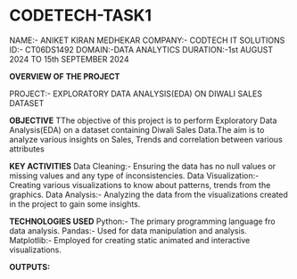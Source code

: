 # CODETECH-TASK1

NAME:- ANIKET KIRAN MEDHEKAR
COMPANY:- CODTECH IT SOLUTIONS
ID:- CT06DS1492
DOMAIN:-DATA ANALYTICS
DURATION:-1st AUGUST 2024 TO 15th SEPTEMBER 2024



**OVERVIEW OF THE PROJECT**

PROJECT:- EXPLORATORY DATA ANALYSIS(EDA) ON DIWALI SALES DATASET

**OBJECTIVE**
TThe objective of this project is to perform Exploratory Data Analysis(EDA) on a dataset containing Diwali Sales Data.The aim is to analyze various insights on Sales, Trends and correlation between various attributes

**KEY ACTIVITIES**
Data Cleaning:- Ensuring the data has no null values or missing values and any type of inconsistencies.
Data Visualization:- Creating various visualizations to know about patterns, trends from the graphics.
Data Analysis:- Analyzing the data from the visualizations created in the project to gain some insights.

**TECHNOLOGIES USED**
Python:- The primary programming language fro data analysis.
Pandas:- Used for data manipulation and analysis.
Matplotlib:- Employed for creating static animated and interactive visualizations.

**OUTPUTS:**









